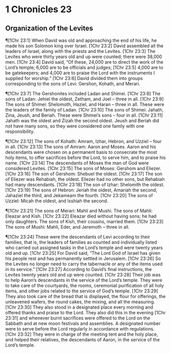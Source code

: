 # 1 Chronicles 23

## Organization of the Levites
¶[1Chr 23:1] When David was old and approaching the end of his life, he made his son Solomon king over Israel.
[1Chr 23:2] David assembled all the leaders of Israel, along with the priests and the Levites.
[1Chr 23:3] The Levites who were thirty years old and up were counted; there were 38,000 men.
[1Chr 23:4] David said, “Of these, 24,000 are to direct the work of the Lord’s temple; 6,000 are to be officials and judges;
[1Chr 23:5] 4,000 are to be gatekeepers; and 4,000 are to praise the Lord with the instruments I supplied for worship.”
[1Chr 23:6] David divided them into groups corresponding to the sons of Levi: Gershon, Kohath, and Merari.

¶[1Chr 23:7] The Gershonites included Ladan and Shimei.
[1Chr 23:8] The sons of Ladan: Jehiel the oldest, Zetham, and Joel – three in all.
[1Chr 23:9] The sons of Shimei: Shelomoth, Haziel, and Haran – three in all. These were the leaders of the family of Ladan.
[1Chr 23:10] The sons of Shimei: Jahath, Zina, Jeush, and Beriah. These were Shimei’s sons – four in all.
[1Chr 23:11] Jahath was the oldest and Zizah the second oldest. Jeush and Beriah did not have many sons, so they were considered one family with one responsibility.

¶[1Chr 23:12] The sons of Kohath: Amram, Izhar, Hebron, and Uzziel – four in all.
[1Chr 23:13] The sons of Amram: Aaron and Moses. Aaron and his descendants were chosen on a permanent basis to consecrate the most holy items, to offer sacrifices before the Lord, to serve him, and to praise his name.
[1Chr 23:14] The descendants of Moses the man of God were considered Levites.
[1Chr 23:15] The sons of Moses: Gershom and Eliezer.
[1Chr 23:16] The son of Gershom: Shebuel the oldest.
[1Chr 23:17] The son of Eliezer was Rehabiah, the oldest. Eliezer had no other sons, but Rehabiah had many descendants.
[1Chr 23:18] The son of Izhar: Shelomith the oldest.
[1Chr 23:19] The sons of Hebron: Jeriah the oldest, Amariah the second, Jahaziel the third, and Jekameam the fourth.
[1Chr 23:20] The sons of Uzziel: Micah the oldest, and Isshiah the second.

¶[1Chr 23:21] The sons of Merari: Mahli and Mushi. The sons of Mahli: Eleazar and Kish.
[1Chr 23:22] Eleazar died without having sons; he had only daughters. The sons of Kish, their cousins, married them.
[1Chr 23:23] The sons of Mushi: Mahli, Eder, and Jeremoth – three in all.

¶[1Chr 23:24] These were the descendants of Levi according to their families, that is, the leaders of families as counted and individually listed who carried out assigned tasks in the Lord’s temple and were twenty years old and up.
[1Chr 23:25] For David said, “The Lord God of Israel has given his people rest and has permanently settled in Jerusalem.
[1Chr 23:26] So the Levites no longer need to carry the tabernacle or any of the items used in its service.”
[1Chr 23:27] According to David’s final instructions, the Levites twenty years old and up were counted.
[1Chr 23:28] Their job was to help Aaron’s descendants in the service of the Lord’s temple. They were to take care of the courtyards, the rooms, ceremonial purification of all holy items, and other jobs related to the service of God’s temple.
[1Chr 23:29] They also took care of the bread that is displayed, the flour for offerings, the unleavened wafers, the round cakes, the mixing, and all the measuring.
[1Chr 23:30] They also stood in a designated place every morning and offered thanks and praise to the Lord. They also did this in the evening
[1Chr 23:31] and whenever burnt sacrifices were offered to the Lord on the Sabbath and at new moon festivals and assemblies. A designated number were to serve before the Lord regularly in accordance with regulations.
[1Chr 23:32] They were in charge of the meeting tent and the holy place, and helped their relatives, the descendants of Aaron, in the service of the Lord’s temple.
